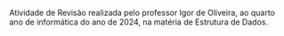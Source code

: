 Atividade de Revisão realizada pelo professor Igor de Oliveira, ao quarto ano de informática do ano de 2024, na matéria de Estrutura de Dados.
